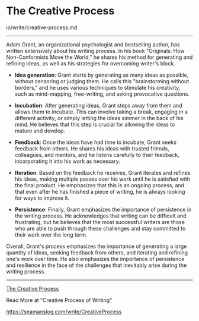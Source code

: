 # The Creative Process

io/write/creative-process.md

---

Adam Grant, an organizational psychologist and bestselling author, has written extensively about his writing process. In his book "Originals: How Non-Conformists Move the World," he shares his method for generating and refining ideas, as well as his strategies for overcoming writer's block.

- **Idea generation**: Grant starts by generating as many ideas as possible, without censoring or judging them. He calls this "brainstorming without borders," and he uses various techniques to stimulate his creativity, such as mind-mapping, free-writing, and asking provocative questions.

- **Incubation**: After generating ideas, Grant steps away from them and allows them to incubate. This can involve taking a break, engaging in a different activity, or simply letting the ideas simmer in the back of his mind. He believes that this step is crucial for allowing the ideas to mature and develop.

- **Feedback**: Once the ideas have had time to incubate, Grant seeks feedback from others. He shares his ideas with trusted friends, colleagues, and mentors, and he listens carefully to their feedback, incorporating it into his work as necessary.

- **Iteration**: Based on the feedback he receives, Grant iterates and refines his ideas, making multiple passes over his work until he is satisfied with the final product. He emphasizes that this is an ongoing process, and that even after he has finished a piece of writing, he is always looking for ways to improve it.

- **Persistence**: Finally, Grant emphasizes the importance of persistence in the writing process. He acknowledges that writing can be difficult and frustrating, but he believes that the most successful writers are those who are able to push through these challenges and stay committed to their work over the long term.

Overall, Grant's process emphasizes the importance of generating a large quantity of ideas, seeking feedback from others, and iterating and refining one's work over time. He also emphasizes the importance of persistence and resilience in the face of the challenges that inevitably arise during the writing process.

---

[The Creative Process](https://shrinking-world.io/write/creative-process/)

Read More at "Creative Process of Writing"  

https://seamanslog.com/write/CreativeProcess


